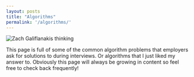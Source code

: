 ```yaml
---
layout: posts
title: "Algorithms"
permalink: '/algorithms/'
---
```

![Zach Galiflanakis thinking](https://media.giphy.com/media/3o6Yg4GUVgIUg3bf7W/giphy.gif)

This page is full of some of the common algorithm problems that employers ask for solutions to during interviews. Or algorithms that I just liked my answer to. Obviously this page will always be growing in content so feel free to check back frequently!

